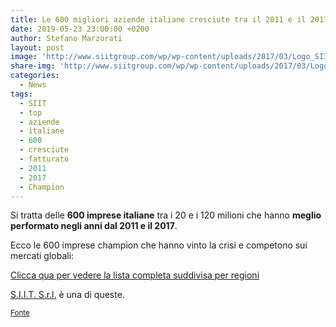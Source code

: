 ```yaml
---
title: Le 600 migliori aziende italiane cresciute tra il 2011 e il 2017
date: 2019-05-23 23:00:00 +0200
author: Stefano Marzorati
layout: post
image: 'http://www.siitgroup.com/wp/wp-content/uploads/2017/03/Logo_SIIT_ultimo-SCONTORNATO.jpg'
share-img: 'http://www.siitgroup.com/wp/wp-content/uploads/2017/03/Logo_SIIT_ultimo-SCONTORNATO.jpg'
categories:
  - News
tags:
  - SIIT
  - top
  - aziende
  - italiane
  - 600
  - cresciute
  - fatturato
  - 2011
  - 2017
  - Champion
---
```

Si tratta delle **600 imprese italiane** tra i 20 e i 120 milioni che hanno **meglio performato negli anni dal 2011 e il 2017**.   

Ecco le 600 imprese champion che hanno vinto la crisi e competono sui mercati globali:   

<a href="https://marzorati.co/download/600_CHAMPIONS_Regioni.pdf" target="_blank">Clicca qua per vedere la lista completa suddivisa per regioni</a>

<a href="https://www.siitgroup.com" target="_blank">S.I.I.T. S.r.l.</a> è una di queste.   

<sup><a href="https://www.italypost.it/le-600-champion-2019-svetta-la-lombardia-sorpresa-emilia/" target="_blank">Fonte</a></sup>